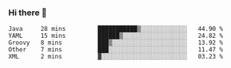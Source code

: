 ### Hi there 👋

<!--
**urzz/urzz** is a ✨ _special_ ✨ repository because its `README.md` (this file) appears on your GitHub profile.

Here are some ideas to get you started:

- 🔭 I’m currently working on ...
- 🌱 I’m currently learning ...
- 👯 I’m looking to collaborate on ...
- 🤔 I’m looking for help with ...
- 💬 Ask me about ...
- 📫 How to reach me: ...
- 😄 Pronouns: ...
- ⚡ Fun fact: ...
-->

<!--START_SECTION:waka-->
```text
Java     28 mins         ███████████▒░░░░░░░░░░░░░   44.90 % 
YAML     15 mins         ██████▒░░░░░░░░░░░░░░░░░░   24.82 % 
Groovy   8 mins          ███▒░░░░░░░░░░░░░░░░░░░░░   13.92 % 
Other    7 mins          ███░░░░░░░░░░░░░░░░░░░░░░   11.47 % 
XML      2 mins          ▓░░░░░░░░░░░░░░░░░░░░░░░░   03.23 % 
```
<!--END_SECTION:waka-->
